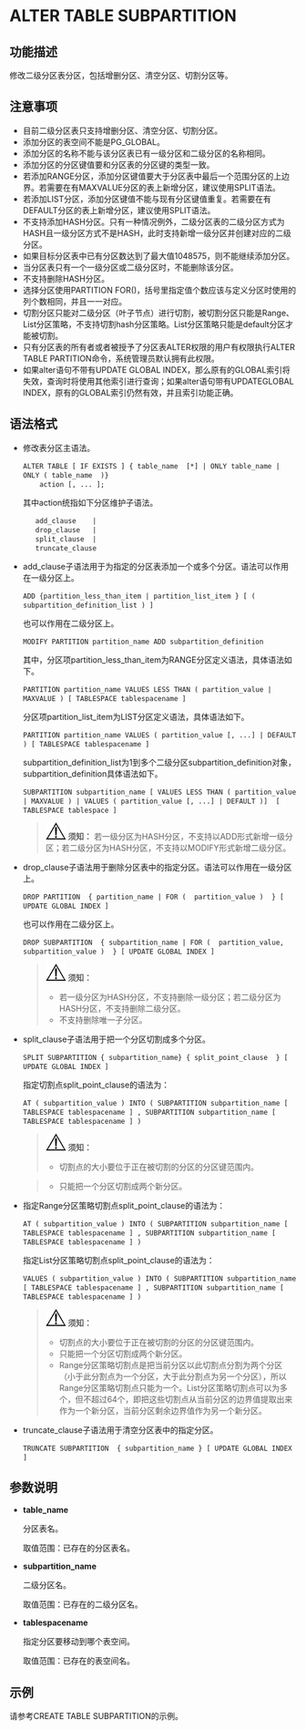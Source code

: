 # ALTER TABLE SUBPARTITION<a name="ZH-CN_TOPIC_0000001152048640"></a>

## 功能描述<a name="zh-cn_topic_0283137443_zh-cn_topic_0237122077_zh-cn_topic_0059778761_s4954d450a2e8434aa3abac355bac38e6"></a>

修改二级分区表分区，包括增删分区、清空分区、切割分区等。

## 注意事项<a name="zh-cn_topic_0283137443_zh-cn_topic_0237122077_zh-cn_topic_0059778761_s5b88399280d4435fbb63e27378589a97"></a>

-   目前二级分区表只支持增删分区、清空分区、切割分区。
-   添加分区的表空间不能是PG\_GLOBAL。
-   添加分区的名称不能与该分区表已有一级分区和二级分区的名称相同。
-   添加分区的分区键值要和分区表的分区键的类型一致。
-   若添加RANGE分区，添加分区键值要大于分区表中最后一个范围分区的上边界。若需要在有MAXVALUE分区的表上新增分区，建议使用SPLIT语法。
-   若添加LIST分区，添加分区键值不能与现有分区键值重复。若需要在有DEFAULT分区的表上新增分区，建议使用SPLIT语法。
-   不支持添加HASH分区。只有一种情况例外，二级分区表的二级分区方式为HASH且一级分区方式不是HASH，此时支持新增一级分区并创建对应的二级分区。
-   如果目标分区表中已有分区数达到了最大值1048575，则不能继续添加分区。
-   当分区表只有一个一级分区或二级分区时，不能删除该分区。
-   不支持删除HASH分区。
-   选择分区使用PARTITION FOR\(\)，括号里指定值个数应该与定义分区时使用的列个数相同，并且一一对应。
-   切割分区只能对二级分区（叶子节点）进行切割，被切割分区只能是Range、List分区策略，不支持切割hash分区策略。List分区策略只能是default分区才能被切割。
-   只有分区表的所有者或者被授予了分区表ALTER权限的用户有权限执行ALTER TABLE PARTITION命令，系统管理员默认拥有此权限。
-   如果alter语句不带有UPDATE GLOBAL INDEX，那么原有的GLOBAL索引将失效，查询时将使用其他索引进行查询；如果alter语句带有UPDATEGLOBAL INDEX，原有的GLOBAL索引仍然有效，并且索引功能正确。

## 语法格式<a name="zh-cn_topic_0283137443_zh-cn_topic_0237122077_zh-cn_topic_0059778761_s77ad09af007d4883a3bc70cc8a945481"></a>

- 修改表分区主语法。

  ```
  ALTER TABLE [ IF EXISTS ] { table_name  [*] | ONLY table_name | ONLY ( table_name  )}
      action [, ... ];
  ```

  其中action统指如下分区维护子语法。

  ```
     add_clause    |
     drop_clause   |
     split_clause  |
     truncate_clause
  ```

- add\_clause子语法用于为指定的分区表添加一个或多个分区。语法可以作用在一级分区上。

  ```
  ADD {partition_less_than_item | partition_list_item } [ ( subpartition_definition_list ) ]
  ```

  也可以作用在二级分区上。

  ```
  MODIFY PARTITION partition_name ADD subpartition_definition
  ```

  其中，分区项partition\_less\_than\_item为RANGE分区定义语法，具体语法如下。

  ```
  PARTITION partition_name VALUES LESS THAN ( partition_value | MAXVALUE ) [ TABLESPACE tablespacename ]
  ```

  分区项partition\_list\_item为LIST分区定义语法，具体语法如下。

  ```
  PARTITION partition_name VALUES ( partition_value [, ...] | DEFAULT ) [ TABLESPACE tablespacename ]
  ```

  subpartition\_definition\_list为1到多个二级分区subpartition\_definition对象，subpartition\_definition具体语法如下。

  ```
  SUBPARTITION subpartition_name [ VALUES LESS THAN ( partition_value | MAXVALUE ) | VALUES ( partition_value [, ...] | DEFAULT )]  [ TABLESPACE tablespace ]
  ```

  >![](public_sys-resources/icon-notice.png) **须知：**
  >若一级分区为HASH分区，不支持以ADD形式新增一级分区；若二级分区为HASH分区，不支持以MODIFY形式新增二级分区。

- drop\_clause子语法用于删除分区表中的指定分区。语法可以作用在一级分区上。

  ```
  DROP PARTITION  { partition_name | FOR (  partition_value )  } [ UPDATE GLOBAL INDEX ]
  ```

  也可以作用在二级分区上。

  ```
  DROP SUBPARTITION  { subpartition_name | FOR (  partition_value, subpartition_value )  } [ UPDATE GLOBAL INDEX ]
  ```

  >![](public_sys-resources/icon-notice.png) **须知：**
  >
  >-   若一级分区为HASH分区，不支持删除一级分区；若二级分区为HASH分区，不支持删除二级分区。
  >-   不支持删除唯一子分区。

- split\_clause子语法用于把一个分区切割成多个分区。

  ```
  SPLIT SUBPARTITION { subpartition_name} { split_point_clause  } [ UPDATE GLOBAL INDEX ]
  ```

  指定切割点split\_point\_clause的语法为：

  ```
  AT ( subpartition_value ) INTO ( SUBPARTITION subpartition_name [ TABLESPACE tablespacename ] , SUBPARTITION subpartition_name [ TABLESPACE tablespacename ] )
  ```

  >![](public_sys-resources/icon-notice.png) **须知：**
  >
  >-   切割点的大小要位于正在被切割的分区的分区键范围内。

  >-   只能把一个分区切割成两个新分区。

-   指定Range分区策略切割点split\_point\_clause的语法为：

    ```
    AT ( subpartition_value ) INTO ( SUBPARTITION subpartition_name [ TABLESPACE tablespacename ] , SUBPARTITION subpartition_name [ TABLESPACE tablespacename ] )
    ```

    指定List分区策略切割点split\_point\_clause的语法为：

    ```
    VALUES ( subpartition_value ) INTO ( SUBPARTITION subpartition_name [ TABLESPACE tablespacename ] , SUBPARTITION subpartition_name [ TABLESPACE tablespacename ] )
    ```

    >![](public_sys-resources/icon-notice.png) **须知：**
    >
    >-   切割点的大小要位于正在被切割的分区的分区键范围内。
    >-   只能把一个分区切割成两个新分区。
    >-   Range分区策略切割点是把当前分区以此切割点分割为两个分区（小于此分割点为一个分区，大于此分割点为另一个分区），所以Range分区策略切割点只能为一个。List分区策略切割点可以为多个，但不超过64个，即把这些切割点从当前分区的边界值提取出来作为一个新分区，当前分区剩余边界值作为另一个新分区。

-   truncate\_clause子语法用于清空分区表中的指定分区。

    ```
    TRUNCATE SUBPARTITION  { subpartition_name } [ UPDATE GLOBAL INDEX ]
    ```


## 参数说明<a name="zh-cn_topic_0283137443_zh-cn_topic_0237122077_zh-cn_topic_0059778761_sff7a5cc103ab41709c6f7249e8d47808"></a>

-   **table\_name**

    分区表名。

    取值范围：已存在的分区表名。

-   **subpartition\_name**

    二级分区名。

    取值范围：已存在的二级分区名。

-   **tablespacename**

    指定分区要移动到哪个表空间。

    取值范围：已存在的表空间名。


## 示例<a name="zh-cn_topic_0283137443_zh-cn_topic_0237122077_zh-cn_topic_0059778761_s50d0d11ee3074db6911f91d1d9e31fbd"></a>

请参考CREATE TABLE SUBPARTITION的示例。
